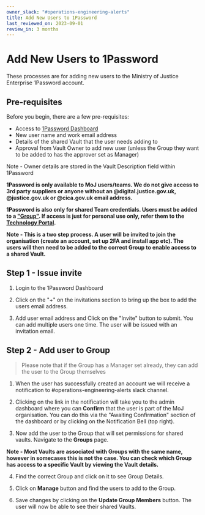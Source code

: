 ```yaml
---
owner_slack: "#operations-engineering-alerts"
title: Add New Users to 1Password
last_reviewed_on: 2023-09-01
review_in: 3 months
---
```


# Add New Users to 1Password

These processes are for adding new users to the Ministry of Justice Enterprise 1Password account.

## Pre-requisites

Before you begin, there are a few pre-requisites:

- Access to [1Password Dashboard](https://ministryofjustice.1password.eu/home)
- New user name and work email address
- Details of the shared Vault that the user needs adding to
- Approval from Vault Owner to add new user (unless the Group they want to be added to has the approver set as Manager)

Note - Owner details are stored in the Vault Description field within 1Password

**1Password is only available to MoJ users/teams. We do not give access to 3rd party suppliers or anyone without an @digital.justice.gov.uk, @justice.gov.uk or @cica.gov.uk email address.**

**1Password is also only for shared Team credentials. Users must be added to a ["Group"](https://support.1password.com/custom-groups/). If access is just for personal use only, refer them to the [Technology Portal](https://mojprod.service-now.com/moj_sp).**

**Note - This is a two step process. A user will be invited to join the organisation (create an account, set up 2FA and install app etc). The users will then need to be added to the correct Group to enable access to a shared Vault.**

## Step 1 - Issue invite

1. Login to the 1Password Dashboard

2. Click on the "+" on the invitations section to bring up the box to add the users email address.

3. Add user email address and Click on the "Invite" button to submit. You can add multiple users one time. The user will be issued with an invitation email.

## Step 2 - Add user to Group

> Please note that if the Group has a Manager set already, they can add the user to the Group themselves

1. When the user has successfully created an account we will receive a notification to #operations-engineering-alerts slack channel.

2. Clicking on the link in the notification will take you to the admin dashboard where you can **Confirm** that the user is part of the MoJ organisation. You can do this via the "Awaiting Confirmation" section of the dashboard or by clicking on the Notification Bell (top right).

3. Now add the user to the Group that will set permissions for shared vaults. Navigate to the **Groups** page.

**Note - Most Vaults are associated with Groups with the same name, however in somecases this is not the case. You can check which Group has access to a specific Vault by viewing the Vault details.**

4. Find the correct Group and click on it to see Group Details.

5. Click on **Manage** button and find the users to add to the Group.

6. Save changes by clicking on the **Update Group Members** button. The user will now be able to see their shared Vaults.
